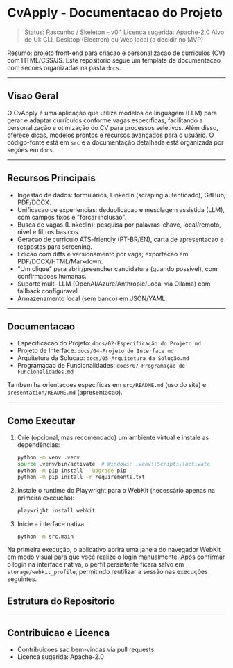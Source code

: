 # CvApply - Documentacao do Projeto

> Status: Rascunho / Skeleton - v0.1
> Licenca sugerida: Apache-2.0
> Alvo de UI: CLI, Desktop (Electron) ou Web local (a decidir no MVP)

Resumo: projeto front-end para criacao e personalizacao de curriculos (CV) com HTML/CSS/JS. Este repositorio segue um template de documentacao com secoes organizadas na pasta `docs`.

---

## Visao Geral

O CvApply é uma aplicação que utiliza modelos de linguagem (LLM) para gerar e adaptar currículos conforme vagas específicas, facilitando a personalização e otimização do CV para processos seletivos. Além disso, oferece dicas, modelos prontos e recursos avançados para o usuário. O código-fonte está em `src` e a documentação detalhada está organizada por seções em `docs`.

---

## Recursos Principais

- Ingestao de dados: formularios, LinkedIn (scraping autenticado), GitHub, PDF/DOCX.
- Unificacao de experiencias: deduplicacao e mesclagem assistida (LLM), com campos fixos e "forcar inclusao".
- Busca de vagas (LinkedIn): pesquisa por palavras-chave, local/remoto, nivel e filtros basicos.
- Geracao de curriculo ATS-friendly (PT-BR/EN), carta de apresentacao e respostas para screening.
- Edicao com diffs e versionamento por vaga; exportacao em PDF/DOCX/HTML/Markdown.
- "Um clique" para abrir/preencher candidatura (quando possivel), com confirmacoes humanas.
- Suporte multi-LLM (OpenAI/Azure/Anthropic/Local via Ollama) com fallback configuravel.
- Armazenamento local (sem banco) em JSON/YAML.

---

## Documentacao

- Especificacao do Projeto: `docs/02-Especificação do Projeto.md`
- Projeto de Interface: `docs/04-Projeto de Interface.md`
- Arquitetura da Solucao: `docs/05-Arquitetura da Solução.md`
- Programacao de Funcionalidades: `docs/07-Programação de Funcionalidades.md`

Tambem ha orientacoes especificas em `src/README.md` (uso do site) e `presentation/README.md` (apresentacao).

---

## Como Executar

1. Crie (opcional, mas recomendado) um ambiente virtual e instale as dependências:
   ```bash
   python -m venv .venv
   source .venv/bin/activate  # Windows: .venv\\Scripts\\activate
   python -m pip install --upgrade pip
   python -m pip install -r requirements.txt
   ```
2. Instale o runtime do Playwright para o WebKit (necessário apenas na primeira execução):
   ```bash
   playwright install webkit
   ```
3. Inicie a interface nativa:
   ```bash
   python -m src.main
   ```

Na primeira execução, o aplicativo abrirá uma janela do navegador WebKit em modo visual para que você realize o login manualmente. Após confirmar o login na interface nativa, o perfil persistente ficará salvo em `storage/webkit_profile`, permitindo reutilizar a sessão nas execuções seguintes.

## Estrutura do Repositorio


---

## Contribuicao e Licenca

- Contribuicoes sao bem-vindas via pull requests.
- Licenca sugerida: Apache-2.0 

